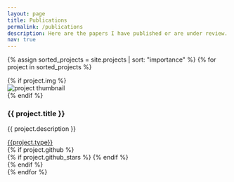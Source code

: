 ```yaml
---
layout: page
title: Publications
permalink: /publications
description: Here are the papers I have published or are under review.
nav: true
---
```


<div class="newprojects container">

  {% assign sorted_projects = site.projects | sort: "importance" %}
  {% for project in sorted_projects %}
  
  <div class="row mb-3">
    <!-- {% if project.redirect %}
    <a href="{{ project.redirect }}" target="_blank">
    {% else %}
    <a href="{{ project.url | relative_url }}">
    {% endif %} -->
      {% if project.img %}
      <div class="col-sm-4">
          <img class="img-fluid" src="{{ project.img | relative_url }}" alt="project thumbnail">
      </div>
      {% endif %}
      <div class="col-sm-8">
          <h3 class="card-title">{{ project.title }}</h3>
          <p class="card-text">{{ project.description }}</p>
          <div class="row abbr ml-1 p-0">
             <a href="{{ project.pdf }}" class="btn btn-sm z-depth-0 m-0" role="button" target="_blank">{{project.type}} <i class="fas fa-download"></i></a>
          </div>
          <div class="row ml-1 mr-1 p-0">
            {% if project.github %}
            <div class="github-icon">
              <div class="icon" data-toggle="tooltip" title="Code Repository">
                <a href="{{ project.github }}" target="_blank"><i class="fab fa-github gh-icon"></i></a>
              </div>
              {% if project.github_stars %}
              <span class="stars" data-toggle="tooltip" title="GitHub Stars">
                <i class="fas fa-star"></i>
                <span id="{{ project.github_stars }}-stars"></span>
              </span>
              {% endif %}
            </div>
            {% endif %}
        </div>
      </div>
    <!-- </a> -->
  </div>
{% endfor %}

</div>
